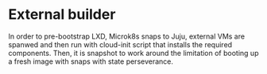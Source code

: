 # External builder

In order to pre-bootstrap LXD, Microk8s snaps to Juju, external VMs are spanwed and then run with
cloud-init script that installs the required components. Then, it is snapshot to work around
the limitation of booting up a fresh image with snaps with state perseverance.
